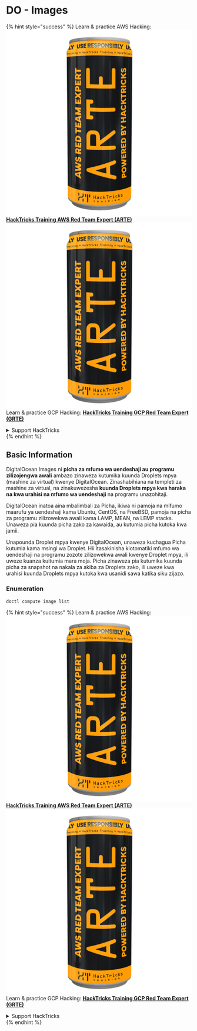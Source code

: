 # DO - Images

{% hint style="success" %}
Learn & practice AWS Hacking:<img src="../../../.gitbook/assets/image (1) (1) (1).png" alt="" data-size="line">[**HackTricks Training AWS Red Team Expert (ARTE)**](https://training.hacktricks.xyz/courses/arte)<img src="../../../.gitbook/assets/image (1) (1) (1).png" alt="" data-size="line">\
Learn & practice GCP Hacking: <img src="../../../.gitbook/assets/image (2).png" alt="" data-size="line">[**HackTricks Training GCP Red Team Expert (GRTE)**<img src="../../../.gitbook/assets/image (2).png" alt="" data-size="line">](https://training.hacktricks.xyz/courses/grte)

<details>

<summary>Support HackTricks</summary>

* Check the [**subscription plans**](https://github.com/sponsors/carlospolop)!
* **Join the** 💬 [**Discord group**](https://discord.gg/hRep4RUj7f) or the [**telegram group**](https://t.me/peass) or **follow** us on **Twitter** 🐦 [**@hacktricks\_live**](https://twitter.com/hacktricks_live)**.**
* **Share hacking tricks by submitting PRs to the** [**HackTricks**](https://github.com/carlospolop/hacktricks) and [**HackTricks Cloud**](https://github.com/carlospolop/hacktricks-cloud) github repos.

</details>
{% endhint %}

## Basic Information

DigitalOcean Images ni **picha za mfumo wa uendeshaji au programu zilizojengwa awali** ambazo zinaweza kutumika kuunda Droplets mpya (mashine za virtual) kwenye DigitalOcean. Zinashabihiana na templeti za mashine za virtual, na zinakuwezesha **kuunda Droplets mpya kwa haraka na kwa urahisi na mfumo wa uendeshaji** na programu unazohitaji.

DigitalOcean inatoa aina mbalimbali za Picha, ikiwa ni pamoja na mifumo maarufu ya uendeshaji kama Ubuntu, CentOS, na FreeBSD, pamoja na picha za programu zilizowekwa awali kama LAMP, MEAN, na LEMP stacks. Unaweza pia kuunda picha zako za kawaida, au kutumia picha kutoka kwa jamii.

Unapounda Droplet mpya kwenye DigitalOcean, unaweza kuchagua Picha kutumia kama msingi wa Droplet. Hii itasakinisha kiotomatiki mfumo wa uendeshaji na programu zozote zilizowekwa awali kwenye Droplet mpya, ili uweze kuanza kuitumia mara moja. Picha zinaweza pia kutumika kuunda picha za snapshot na nakala za akiba za Droplets zako, ili uweze kwa urahisi kuunda Droplets mpya kutoka kwa usanidi sawa katika siku zijazo.

### Enumeration
```
doctl compute image list
```
{% hint style="success" %}
Learn & practice AWS Hacking:<img src="../../../.gitbook/assets/image (1) (1) (1).png" alt="" data-size="line">[**HackTricks Training AWS Red Team Expert (ARTE)**](https://training.hacktricks.xyz/courses/arte)<img src="../../../.gitbook/assets/image (1) (1) (1).png" alt="" data-size="line">\
Learn & practice GCP Hacking: <img src="../../../.gitbook/assets/image (2).png" alt="" data-size="line">[**HackTricks Training GCP Red Team Expert (GRTE)**<img src="../../../.gitbook/assets/image (2).png" alt="" data-size="line">](https://training.hacktricks.xyz/courses/grte)

<details>

<summary>Support HackTricks</summary>

* Check the [**subscription plans**](https://github.com/sponsors/carlospolop)!
* **Join the** 💬 [**Discord group**](https://discord.gg/hRep4RUj7f) or the [**telegram group**](https://t.me/peass) or **follow** us on **Twitter** 🐦 [**@hacktricks\_live**](https://twitter.com/hacktricks_live)**.**
* **Share hacking tricks by submitting PRs to the** [**HackTricks**](https://github.com/carlospolop/hacktricks) and [**HackTricks Cloud**](https://github.com/carlospolop/hacktricks-cloud) github repos.

</details>
{% endhint %}
